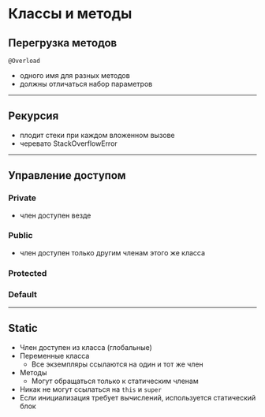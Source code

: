 # Классы и методы

## Перегрузка методов

`@Overload`

- одного имя для разных методов
- должны отличаться набор параметров
---

## Рекурсия

- плодит стеки при каждом вложенном вызове
- черевато StackOverflowError

---

## Управление доступом 

### Private

- член доступен везде

### Public

- член доступен только другим членам этого же класса

### Protected

### Default

---

## Static

- Член доступен из класса (глобальные)
- Переменные класса
  - Все экземпляры ссылаются на один и тот же член
- Методы
  - Могут обращаться только к статическим членам
- Никак не могут ссылаться на `this` и `super`
- Если инициализация требует вычислений, используется статический блок

